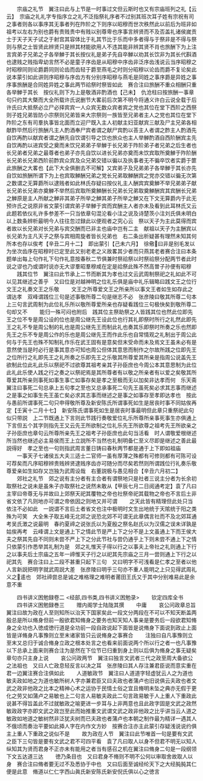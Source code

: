 <!-- { "loadSidebar": true } -->
　　宗庙之礼节　翼注曰此与上节是一时事过文但云斯时也又有宗庙班列之礼【云　云】　宗庙之礼礼字专指序立之礼不泛指祭礼序者不过别其班次耳子姓有宗祝有司之事者则各以事序其无事者列在阼阶之下则序以昭穆而世次秩然此以前后为班非如祖考以左右为别也爵有贵贱贵中有贱以别尊卑也序事言辨贤而不及否盖礼诸侯嵗贡士于天子天子试之于射宫其容体比于礼其节比于乐而中多者得与于祭非是不得与祭则与祭之士皆贤此辨贤只是辨其材能欲用人不违其能非辨其贤不肖也旅酬下为上注言宾弟子兄弟之子各举觯于其长按仪礼是弟子先自卒觯以劝其长饮非为其长代斟酒也逮贱之贱指卑幼言然不必是童子序齿是从昭穆中序齿非泛序齿浅说云当序昭穆之时昭穆同则论爵爵同则论齿而齿轻于爵至燕毛之时则分昭穆以论齿而爵不复论矣此说本蒙引如此讲则序昭穆与序齿方有分别序昭穆与燕毛是同姓之事序爵是异姓之事序事旅酬是合同姓异姓之事此两节祫祭时祭皆如此　赛合注曰旅酬不重众相酬只重各举觯于其长　按仪礼则下为上是敬酒非酌酒也【己未】　仇沧柱曰按旅酬一事章句只约其大槩而大全所载许氏说删节大畧前后次第不明今将通义许白云说全载于后许氏曰大抵祭必立尸必择宾宾一人众宾无数众宾者宾之党也其位在堂下西阶之西祭则子姓兄弟皆防小宗祭则兄弟皆来大宗祭则一族皆至兄弟者主人之党也其位在堂下阼阶之东有司羣执事皆北面而立迎尸既入主人初献主妇亚献宾三献及尸主兄弟各相献酢毕然后行旅酬凡主人酌酒奉尸宾者谓之献尸宾酌以荅主人者谓之酢主人酌酒先自饮再酌以献宾者谓之酬先自饮谓引导之饮也旅众也主人举觯酌酒自西阶酬宾主先自饮再酌以进宾受之奠而未饮兄弟弟子举觯于长兄弟于阼阶弟子者兄弟之后生者也长兄弟者兄弟之最尊者也弟子亦先自饮以进长兄弟亦奠而未饮宾取所奠觯于阼阶酬长兄弟长兄弟西阶前酢宾众宾及众兄弟交错以徧以及执事者无不徧卒饮者实爵于篚此旅酬之大畧也【此下大全俱删去不可解】又宾弟子及兄弟弟子各举觯于其长亦先自饮如旅酬所谓下为上也宾取觯酬兄弟之党长兄弟取觯酬宾之党亦交错以徧无次第之数谓之无算爵所以逮贱者如此林氏存疑曰按仪礼主人酬宾宾奠觯不举兄弟弟子献长兄弟长兄弟亦奠觯不举然后宾取所奠觯酬长兄弟长兄弟取奠觯酬宾其宾酬长兄弟之觯原是主人所献之觯非其弟子所举之觯其弟子所举之觯又在下文无算爵内于此无预许氏之说原非省文蒙引谓宾弟子举觯于宾而宾酬主人者亦未及看到此耳林氏又云此题若依仪礼许多参差不一只当依章句混沦看小注之说及诗楚茨小注刘氏俱未明白以上数条辨析最明今人往往忽过録此以便观者之究心云　祭以天子为主此莫得而宾者故以长兄弟对长兄弟与宾交酬而已非主也庙中岂有二主　献祖以天子为主酬宾以长兄弟为主凡天子之祭与宾相周旋者皆长兄弟也　右二条出析疑甚有理然未知其何所本也存以俟考【辛丑二月十二】　即出蒙引【己未六月】　徐儆曰非是别毛发以为坐次齿序在昭穆时已定至此又别老老之义故畧其少者而只燕其老者赛合注曰本条题单出每上句作礼下句作礼意按春秋二节俱兼时祭祫祭以时祭祫祭分配两节者此时说之谬也乃或谓时说亦无大谬羣昭羣穆咸在定是祫祭此殊不然高曽子孙便有昭穆
　　践其位节　翼注曰此节承上二节而断其为孝也过文云武周制祭祀之礼如此不可以见其继述之善乎　又曰位是对越神明之位礼乐俱是庙中礼乐辑略曰践文王之位行文王之礼奏文王之乐敬
　　文王之所尊爱文王之所亲所以事文王者如生如存此之谓达孝　双峰谓践位三句是述事敬所尊二句是继志不必　张彦陵曰敬其所尊二句本上三句言武周制为此位礼乐所以敬所尊爱所亲也存疑看践位三句极快矣到敬所尊二句却又不
　　能归一殊可闷也附后　践其位主祭助祭之人皆践其位也然此位即先王之位不专是周公设的位也是周公继先王设此位也行其礼即祭时所行之礼然此即先王之礼不专是周公制的礼也是周公继先王而制此礼也奏其乐即祭时所奏之乐也然即先王之乐不专是周公作的乐也是周公继先王而作此乐也自常情观之礼制出于周公此何与于先王也殊不知制礼作乐在武王固有是意矣但末受命而未及焉文王虽未必有是意然使当是时必行是事其意亦可知也周公但体其意思而制作之尔故所践之位即先王之位所行之礼即先王之礼所奏之乐即先王之乐敬其所尊爱其所亲是指周公说盖先王欲制此位此礼此乐以祭祀不过欲尊其祖考亲其子孙臣庶也今周公本其意思制为此位此礼此乐使人践之行之奏之以祭祀焉是其所尊者有以敬之所亲者有以爱之矣敬其所尊爱其所亲则事死如事生事亡如事存矣是孝之至极而无以加矣非达孝而何　乐天斋翼注曰事死二句总承上五句孝之至也又总承事死二句先王虽死矣必求其志事而继述之是事之如事生先王虽亡矣必求其志事而继述之是事之如事存至孝即达孝也　按此与愚前所谓事死二句只申得敬所尊及新安陈氏所谓事死如生是居丧时事不同姑俟再定【壬寅十二月十七】　新安陈氏谓事死如生是居丧时事最明但此章只重祭祀此句似只带説　上二节既通上下言则此节践行奏敬爱位礼乐所尊所亲事死事生亦俱通上下言但五个其字则指先王又云先王所欲制之位礼乐先王所欲尊之祖考先王所欲亲之子孙臣庶也章句云所尊所亲先王之祖考子孙臣庶也此句当活看　时人谓敬爱根继述所当然也继述必主易侯而王上立説所不当然也礼制明备仁至义尽即是继述之善此最説得好　孝之至也一句则指武周言董日铸曰春秋两节都是通于上下即如祖庙
　　一事天子七诸侯五大夫三适士二官师一虽有厚薄之殊都有可修则都有可陈可设可荐矣而凡序昭穆辨贵贱辨贤逮贱序齿亦可随分而尽矣若然则所谓践位行礼奏乐敬尊爱亲如生如存又岂独为武周设哉　右董説极与愚见相合【辛丑六月初二】
　　郊社之礼节　郊之说有主分者有主合者有谓祭地只是社者三说主分者为长余初取祭社之说未是虽朱子亦取祭社之说然未敢从【甲辰七月二日阅通考定】袁了凡曰主宰曰帝尊无与并故曰上郊祭天祀其覆物之帝也社祭帝祀其载物之帝也不言后土非省文依了凡则地亦可谓之帝依因之则地又并可谓
　　之天此皆有精理但此处只当依注不必如此　一説谓不言后土者省文也注中极明时文生出地统于天隂统于阳之类殊为可笑　大全朱子取五峰无北郊之说恐北郊不可谓无此章偶言社而不及北郊耳通考吴氏澂之说最明　春礿夏禘之说张氏以为夏殷之祭名赵氏以为汉儒之误未详孰是姑俟再考　云峰谓上文是通上下之情此节是严上下之分不是上文虽通上下而王侯大夫之祭其先自不同则未尝不严上下之分此节社与尝仍通乎上下则未尝不通上下之情只依蒙引作悉举其礼制为是　郊之礼惟天子得以行之以事夫上帝社之礼则通上下行之以事夫后土宗庙之五年一禘惟天子行之以祀其先宗庙之三月一尝则通上下行之以祀其先　赛合注曰上二段不甚重只起下三句　又曰明字不可浅看是仁孝之至者以他人言新説把明字就武周説大差　张彦陵曰明乎三句亦不重人能明之上只见得武周礼义之逺也　郊社禘尝总是诚之难格理之难明者莆田王氏又于其中分别难易此是余意不重






　　四书讲义困勉録卷二
<经部,四书类,四书讲义困勉录>
　　钦定四库全书
　　四书讲义困勉録巻三
　　赠内阁学士陆陇其撰
　　中庸
　　哀公问政章总旨　翼注曰故为政在人至则知所以治天下国家矣此一段文分两段在不可以不知天断盖两殷总是所以脩身但前一殷欲君知脩身之要务也知天知人事亲是要务后一段欲君知脩身之全功也入徳成徳行道是全功前一段自政说起下面皆是说脩身下面说到政止上面皆是详脩身凡事豫则立至末诸家皆只云说脩身之事赛合
　　注独曰自凡事豫则立至末又总归于诚合脩身立政之根本处言之也看来前面说两个所以行之者一也凡事豫以下总承上面来则赛合注为是然在下位节已归重到身上则以后俱为脩身之事无疑矣章句亦只主身上说
　　哀公问政两节　翼注曰独言文武者三代之政至周大备欲公之法祖也　又曰人亡政息轻反言以决之耳　张彦陵曰其人存注兼君臣说而意实重在君一边翼注赛合注俱如此
　　人道敏政节　翼注曰人道道字轻虚犹云人之为道也敏夫政如地之为道也敏所树人字亦兼君臣又曰夫政也者蒲卢也旧说俱云夫政也者文武之政非他政之比本之精神心术之运协于民情土俗之宜且脩明未坠之典亦无假于更化之劳又如蒲卢之易敏也上二句言人易敏夫政此二句言政易敏于人上重人下重政此说甚不得旨盖此不过就敏政之喻更进一步耳与上非两意也且此政字固是文武之政然敏政政字亦即文武之政岂至此而始推重文武谓文武之政非他政之比乎讲当云人道之敏政如地道之敏树然非泛犹夫树而已夫政也者蒲卢也本朝之制作最为精详一遇其人不俄顷而奏治平要如此揷人字在内作文方妙　按赛合注亦主此蒙引存疑浅说说约俱主上重人下重政之说似不是
　　故为政在人节　翼注曰此节唯首一句是要有文武之臣下三句皆是要有文武之君不可四平看　袁了凡曰取人以身不但君不明无以知人纵知其为贤而君身不正亦未有能用之者当有感召之机在翼注曰脩身二句是一段纲领下文五达道三达
　　徳乃条目也　又曰君身不脩则不明不公何以审取舍故取人以身　赛合注曰脩者要无过不及悉协于中也　又曰后面至诚经纶天下之大经肫肫其仁便是此意　脩道以仁仁字西山眞氏新安陈氏新安倪氏俱以心之徳言
